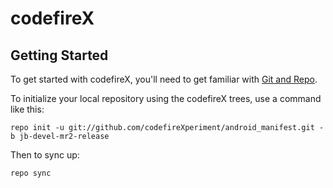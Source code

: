 codefireX
===========


Getting Started
---------------

To get started with codefireX, you'll need to get
familiar with [Git and Repo](http://source.android.com/source/using-repo.html).

To initialize your local repository using the codefireX trees, use a command like this:

    repo init -u git://github.com/codefireXperiment/android_manifest.git -b jb-devel-mr2-release

Then to sync up:

    repo sync
